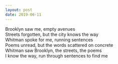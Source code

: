 ```yaml
---
layout: post
date: 2019-06-11
---
```


Brooklyn saw me, empty avenues  
Streets forgotten, but the city knows the way  
Whitman spoke for me, running sentences   
Poems unread, but the words scattered on concrete  
Whitman saw Brooklyn, the streets, the poems  
I know the way, run through sentences to find me  
